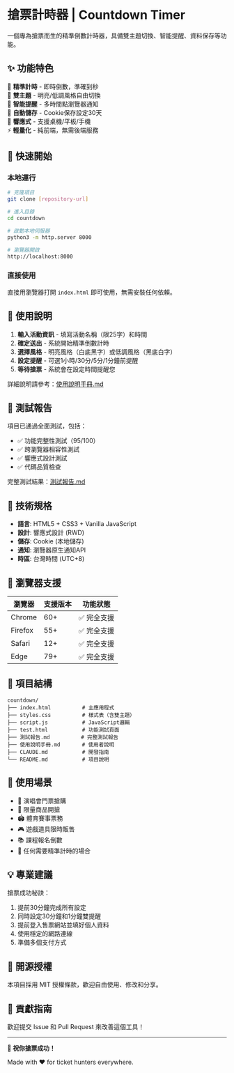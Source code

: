 # 搶票計時器 | Countdown Timer

一個專為搶票而生的精準倒數計時器，具備雙主題切換、智能提醒、資料保存等功能。

## ✨ 功能特色

🎯 **精準計時** - 即時倒數，準確到秒  
🎨 **雙主題** - 明亮/低調風格自由切換  
🔔 **智能提醒** - 多時間點瀏覽器通知  
💾 **自動儲存** - Cookie保存設定30天  
📱 **響應式** - 支援桌機/平板/手機  
⚡ **輕量化** - 純前端，無需後端服務

## 🚀 快速開始

### 本地運行
```bash
# 克隆項目
git clone [repository-url]

# 進入目錄  
cd countdown

# 啟動本地伺服器
python3 -m http.server 8000

# 瀏覽器開啟
http://localhost:8000
```

### 直接使用
直接用瀏覽器打開 `index.html` 即可使用，無需安裝任何依賴。

## 📖 使用說明

1. **輸入活動資訊** - 填寫活動名稱（限25字）和時間
2. **確定送出** - 系統開始精準倒數計時
3. **選擇風格** - 明亮風格（白底黑字）或低調風格（黑底白字）  
4. **設定提醒** - 可選1小時/30分/5分/1分鐘前提醒
5. **等待搶票** - 系統會在設定時間提醒您

詳細說明請參考：[使用說明手冊.md](使用說明手冊.md)

## 🧪 測試報告

項目已通過全面測試，包括：
- ✅ 功能完整性測試（95/100）
- ✅ 跨瀏覽器相容性測試  
- ✅ 響應式設計測試
- ✅ 代碼品質檢查

完整測試結果：[測試報告.md](測試報告.md)

## 🔧 技術規格

- **語言**: HTML5 + CSS3 + Vanilla JavaScript
- **設計**: 響應式設計 (RWD)
- **儲存**: Cookie (本地儲存)
- **通知**: 瀏覽器原生通知API
- **時區**: 台灣時間 (UTC+8)

## 📱 瀏覽器支援

| 瀏覽器 | 支援版本 | 功能狀態 |
|-------|---------|---------|
| Chrome | 60+ | ✅ 完全支援 |
| Firefox | 55+ | ✅ 完全支援 |
| Safari | 12+ | ✅ 完全支援 |
| Edge | 79+ | ✅ 完全支援 |

## 📁 項目結構

```
countdown/
├── index.html          # 主應用程式
├── styles.css          # 樣式表（含雙主題）
├── script.js           # JavaScript邏輯
├── test.html           # 功能測試頁面
├── 測試報告.md          # 完整測試報告
├── 使用說明手冊.md       # 使用者說明
├── CLAUDE.md           # 開發指南
└── README.md           # 項目說明
```

## 🎯 使用場景

- 🎤 演唱會門票搶購
- 📱 限量商品開搶  
- 🏟️ 體育賽事票務
- 🎮 遊戲道具限時販售
- 📚 課程報名倒數
- 🎪 任何需要精準計時的場合

## 💡 專業建議

搶票成功秘訣：
1. 提前30分鐘完成所有設定
2. 同時設定30分鐘和1分鐘雙提醒  
3. 提前登入售票網站並填好個人資料
4. 使用穩定的網路連線
5. 準備多個支付方式

## 📄 開源授權

本項目採用 MIT 授權條款，歡迎自由使用、修改和分享。

## 🤝 貢獻指南

歡迎提交 Issue 和 Pull Request 來改善這個工具！

---

**🎫 祝你搶票成功！**

Made with ❤️ for ticket hunters everywhere.
